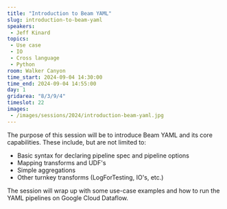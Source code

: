 ```yaml
---
title: "Introduction to Beam YAML"
slug: introduction-to-beam-yaml
speakers:
 - Jeff Kinard
topics:
 - Use case
 - IO
 - Cross language
 - Python
room: Walker Canyon
time_start: 2024-09-04 14:30:00
time_end: 2024-09-04 14:55:00
day: 1
gridarea: "8/3/9/4"
timeslot: 22
images:
 - /images/sessions/2024/introduction-beam-yaml.jpg 
---
```


The purpose of this session will be to introduce Beam YAML and its core capabilities. These include, but are not limited to:
- Basic syntax for declaring pipeline spec and pipeline options 
- Mapping transforms and UDF's 
- Simple aggregations 
- Other turnkey transforms (LogForTesting, IO's, etc.)

The session will wrap up with some use-case examples and how to run the YAML pipelines on Google Cloud Dataflow.